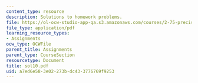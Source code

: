 ```yaml
---
content_type: resource
description: Solutions to homework problems.
file: https://ol-ocw-studio-app-qa.s3.amazonaws.com/courses/2-75-precision-machine-design-fall-2001/a7ed6e583e02273bdc433776769f9253_sol10.pdf
file_type: application/pdf
learning_resource_types:
- Assignments
ocw_type: OCWFile
parent_title: Assignments
parent_type: CourseSection
resourcetype: Document
title: sol10.pdf
uid: a7ed6e58-3e02-273b-dc43-3776769f9253
---
```


